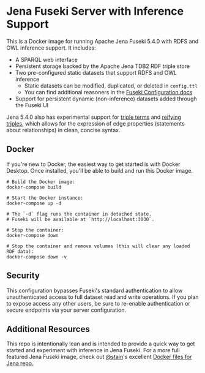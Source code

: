 # Jena Fuseki Server with Inference Support

This is a Docker image for running Apache Jena Fuseki 5.4.0 with RDFS and OWL inference support. It includes:

- A SPARQL web interface
- Persistent storage backed by the Apache Jena TDB2 RDF triple store
- Two pre-configured static datasets that support RDFS and OWL inference
  - Static datasets can be modified, duplicated, or deleted in `config.ttl`
  - You can find additional reasoners in the [Fuseki Configuration docs](https://jena.apache.org/documentation/fuseki2/fuseki-configuration.html#possible-reasoners) 
- Support for persistent dynamic (non-inference) datasets added through the Fuseki UI

Jena 5.4.0 also has experimental support for [triple terms](https://www.w3.org/TR/rdf12-concepts/#section-triple-terms) and [reifying triples](https://www.w3.org/TR/rdf12-turtle/#reifying-triples), which allows for the expression of edge properties (statements about relationships) in clean, concise syntax.


## Docker
If you're new to Docker, the easiest way to get started is with Docker Desktop. Once installed, you'll be able to build and run this Docker image. 

```shell
# Build the Docker image:
docker-compose build

# Start the Docker instance:
docker-compose up -d

# The `-d` flag runs the container in detached state. 
# Fuseki will be available at `http://localhost:3030`.

# Stop the container:
docker-compose down

# Stop the container and remove volumes (this will clear any loaded RDF data):
docker-compose down -v
```

## Security
This configuration bypasses Fuseki's standard authentication to allow unauthenticated access to full dataset read and write operations. If you plan to expose access any other users, be sure to re-enable authentication or secure endpoints via your server configuration.

## Additional Resources
This repo is intentionally lean and is intended to provide a quick way to get started and experiment with inference in Jena Fuseki. For a more full featured Jena Fuseki image, check out [@stain](https://github.com/stain)'s excellent [Docker files for Jena repo.](https://github.com/stain/jena-docker/tree/master)